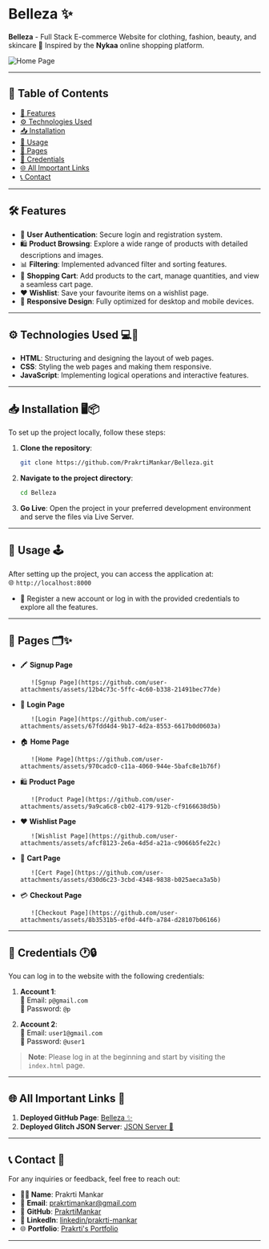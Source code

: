 # **Belleza ✨**
**Belleza** - Full Stack E-commerce Website for clothing, fashion, beauty, and skincare 🌟 Inspired by the **Nykaa** online shopping platform.

![Home Page](https://github.com/user-attachments/assets/d8fe0542-c9f2-4f1f-805f-2f18815e0a11)

---

## **📜 Table of Contents**

- [🌟 Features](#features)
- [⚙️ Technologies Used](#technologies-used)
- [📥 Installation](#installation)
- [🚀 Usage](#usage)
- [📄 Pages](#pages)
- [🔑 Credentials](#credentials)
- [🌐 All Important Links](#all-important-links)
- [📞 Contact](#contact)

---

## **🛠️ Features** 
- 🔐 **User Authentication**: Secure login and registration system.
- 🛍️ **Product Browsing**: Explore a wide range of products with detailed descriptions and images.
- 📊 **Filtering**: Implemented advanced filter and sorting features.
- 🛒 **Shopping Cart**: Add products to the cart, manage quantities, and view a seamless cart page.
- ❤️ **Wishlist**: Save your favourite items on a wishlist page.
- 📱 **Responsive Design**: Fully optimized for desktop and mobile devices.

---

## **⚙️ Technologies Used** 💻🔧
- **HTML**: Structuring and designing the layout of web pages.
- **CSS**: Styling the web pages and making them responsive.
- **JavaScript**: Implementing logical operations and interactive features.

---

## **📥 Installation** 🖥️📦

To set up the project locally, follow these steps:

1. **Clone the repository**:
   ```bash
   git clone https://github.com/PrakrtiMankar/Belleza.git
   ```

2. **Navigate to the project directory**:
   ```bash
   cd Belleza
   ```

3. **Go Live**: Open the project in your preferred development environment and serve the files via Live Server.

---

## **🚀 Usage** 🕹️

After setting up the project, you can access the application at:  
🌐 `http://localhost:8000`

- 🔑 Register a new account or log in with the provided credentials to explore all the features.

---

## **📄 Pages** 🗂✨
- 🖍️ **Signup Page**
  ```
     ![Sgnup Page](https://github.com/user-attachments/assets/12b4c73c-5ffc-4c60-b338-21491bec77de)

  ```
- 🔐 **Login Page**
  ```
     ![Login Page](https://github.com/user-attachments/assets/67fdd4d4-9b17-4d2a-8553-6617b0d0603a)

  ```
- 🏠 **Home Page**
  ```
     ![Home Page](https://github.com/user-attachments/assets/970cadc0-c11a-4060-944e-5bafc8e1b76f)
  
  ```
- 🛍️ **Product Page**
  ```
     ![Product Page](https://github.com/user-attachments/assets/9a9ca6c8-cb02-4179-912b-cf9166638d5b)

  ```
- ❤️ **Wishlist Page**
  ```
     ![Wishlist Page](https://github.com/user-attachments/assets/afcf8123-2e6a-4d5d-a21a-c9066b5fe22c)

  ```
- 🛒 **Cart Page**
  ```
     ![Cert Page](https://github.com/user-attachments/assets/d30d6c23-3cbd-4348-9838-b025aeca3a5b)

  ```
- 💳 **Checkout Page**
  ```
     ![Checkout Page](https://github.com/user-attachments/assets/8b3531b5-ef0d-44fb-a784-d28107b06166)

  ```

---

## **🔑 Credentials** 🕐🔒

You can log in to the website with the following credentials:

1. **Account 1**:  
   📧 Email: `p@gmail.com`  
   🔑 Password: `@p`

2. **Account 2**:  
   📧 Email: `user1@gmail.com`  
   🔑 Password: `@user1`

> **Note**: Please log in at the beginning and start by visiting the `index.html` page.

---

## **🌐 All Important Links** 🔗

1. **Deployed GitHub Page**: [Belleza ✨](https://prakrtimankar.github.io/Belleza/)  
2. **Deployed Glitch JSON Server**: [JSON Server 🚀](https://unmarred-blue-delivery.glitch.me)

---

## **📞 Contact** 📨

For any inquiries or feedback, feel free to reach out:  

- **👩‍💻 Name**: Prakrti Mankar  
- 📧 **Email**: [prakrtimankar@gmail.com](mailto:prakrtimankar@example.com)  
- 🐙 **GitHub**: [PrakrtiMankar](https://github.com/PrakrtiMankar)  
- 💼 **LinkedIn**: [linkedin/prakrti-mankar](https://www.linkedin.com/in/prakrti-mankar/)  
- 🌐 **Portfolio**: [Prakrti's Portfolio](https://prakrti-mankar-portfolio.netlify.app/)

---
